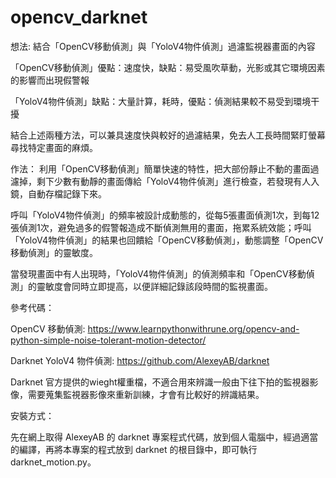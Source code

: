 # opencv_darknet
想法:
結合「OpenCV移動偵測」與「YoloV4物件偵測」過濾監視器畫面的內容

「OpenCV移動偵測」優點：速度快，缺點：易受風吹草動，光影或其它環境因素的影響而出現假警報

「YoloV4物件偵測」缺點：大量計算，耗時，優點：偵測結果較不易受到環境干擾

結合上述兩種方法，可以兼具速度快與較好的過濾結果，免去人工長時間緊盯螢幕尋找特定畫面的麻煩。


作法：
利用「OpenCV移動偵測」簡單快速的特性，把大部份靜止不動的畫面過濾掉，剩下少數有動靜的畫面傳給「YoloV4物件偵測」進行檢查，若發現有人入鏡，自動存檔記錄下來。

呼叫「YoloV4物件偵測」的頻率被設計成動態的，從每5張畫面偵測1次，到每12張偵測1次，避免過多的假警報造成不斷偵測無用的畫面，拖累系統效能；呼叫「YoloV4物件偵測」的結果也回饋給「OpenCV移動偵測」，動態調整「OpenCV移動偵測」的靈敏度。

當發現畫面中有人出現時，「YoloV4物件偵測」的偵測頻率和「OpenCV移動偵測」的靈敏度會同時立即提高，以便詳細記錄該段時間的監視畫面。


參考代碼：

OpenCV 移動偵測:
https://www.learnpythonwithrune.org/opencv-and-python-simple-noise-tolerant-motion-detector/

Darknet YoloV4 物件偵測:
https://github.com/AlexeyAB/darknet

Darknet 官方提供的wieght權重檔，不適合用來辨識一般由下往下拍的監視器影像，需要蒐集監視器影像來重新訓練，才會有比較好的辨識結果。


安裝方式：

先在網上取得 AlexeyAB 的 darknet 專案程式代碼，放到個人電腦中，經過適當的編譯，再將本專案的程式放到 darknet 的根目錄中，即可執行 darknet_motion.py。
